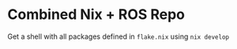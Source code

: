 # Combined Nix + ROS Repo

Get a shell with all packages defined in `flake.nix` using `nix develop`
